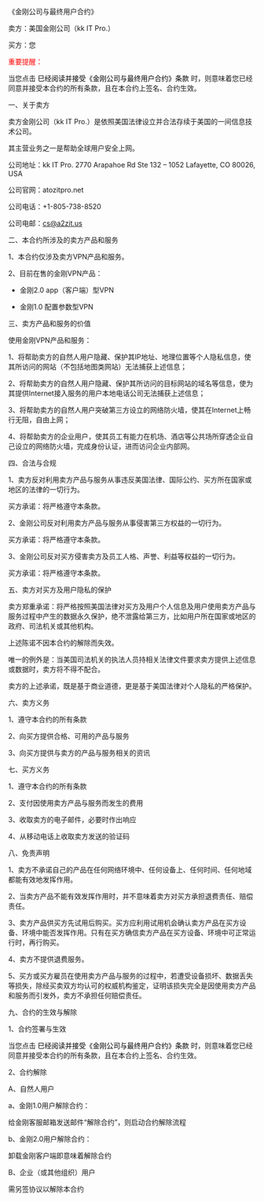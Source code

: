 《金刚公司与最终用户合约》

卖方：美国金刚公司（kk IT Pro.）

买方：您

<font color="Red"> 重要提醒： </font>

当您点击<font color="Black"> 巳经阅读并接受《金刚公司与最终用户合约》条款 </font>时，则意味着您已经同意并接受本合约的所有条款，且在本合约上签名、合约生效。


一、关于卖方

卖方金刚公司（kk IT Pro.）是依照美国法律设立并合法存续于美国的一间信息技术公司。

其主营业务之一是帮助全球用户安全上网。

公司地址：kk IT Pro.
2770 Arapahoe Rd Ste 132 – 1052
Lafayette, CO 80026, USA

公司官网：atozitpro.net

公司电话：+1-805-738-8520

公司电邮：cs@a2zit.us


二、本合约所涉及的卖方产品和服务

1、本合约仅涉及卖方VPN产品和服务。

2、目前在售的金刚VPN产品：

- 金刚2.0 app（客户端）型VPN

- 金刚1.0 配置参数型VPN


三、卖方产品和服务的价值

使用金刚VPN产品和服务：

1、将帮助卖方的自然人用户隐藏、保护其IP地址、地理位置等个人隐私信息，使其所访问的网站（不包括地图类网站）无法捕获上述信息；

2、将帮助卖方的自然人用户隐藏、保护其所访问的目标网站的域名等信息，使为其提供Internet接入服务的用户本地电话公司无法捕获上述信息；

3、将帮助卖方的自然人用户突破第三方设立的网络防火墙，使其在Internet上畅行无阻，自由上网；

4、将帮助卖方的企业用户，使其员工有能力在机场、酒店等公共场所穿透企业自己设立的网络防火墙，完成身份认证，进而访问企业内部网。


四、合法与合规

1、卖方反对利用卖方产品与服务从事违反美国法律、国际公约、买方所在国家或地区的法律的一切行为。

买方承诺：将严格遵守本条款。

2、金刚公司反对利用卖方产品与服务从事侵害第三方权益的一切行为。

买方承诺：将严格遵守本条款。

3、金刚公司反对买方侵害卖方及员工人格、声誉、利益等权益的一切行为。

买方承诺：将严格遵守本条款。

五、卖方对买方及用户隐私的保护

卖方郑重承诺：将严格按照美国法律对买方及用户个人信息及用户使用卖方产品与服务过程中产生的数据永久保护，绝不泄露给第三方，比如用户所在国家或地区的政府、司法机关或其他机构。

上述陈诺不因本合约的解除而失效。

唯一的例外是：当美国司法机关的执法人员持相关法律文件要求卖方提供上述信息或数据时，卖方将不得不配合。

卖方的上述承诺，既是基于商业道德，更是基于美国法律对个人隐私的严格保护。


六、卖方义务

1、遵守本合约的所有条款

2、向买方提供合格、可用的产品与服务

3、向买方提供与卖方的产品与服务相关的资讯


七、买方义务

1、遵守本合约的所有条款

2、支付因使用卖方产品与服务而发生的费用

3、收取卖方的电子邮件，必要时作出响应

4、从移动电话上收取卖方发送的验证码


八、免责声明

1、卖方不承诺自己的产品在任何网络环境中、任何设备上、任何时间、任何地域都能有效地发挥作用。

2、当卖方产品不能有效发挥作用时，并不意味着卖方对买方承担退费责任、赔偿责任。

3、卖方产品供买方先试用后购买。买方应利用试用机会确认卖方产品在买方设备、环境中能否发挥作用。只有在买方确信卖方产品在买方设备、环境中可正常运行时，再行购买。

4、卖方不提供退费服务。

5、买方或买方雇员在使用卖方产品与服务的过程中，若遭受设备损坏、数据丢失等损失，除经买卖双方均认可的权威机构鉴定，证明该损失完全是因使用卖方产品和服务而引发外，卖方不承担任何赔偿责任。


九、合约的生效与解除

1、合约签署与生效

当您点击<font color="Black"> 巳经阅读并接受《金刚公司与最终用户合约》条款 </font>时，则意味着您已经同意并接受本合约的所有条款，且在本合约上签名、合约生效。

2、合约解除

A、自然人用户

a、金刚1.0用户解除合约：

给金刚客服邮箱发送邮件“解除合约”，则启动合约解除流程

b、金刚2.0用户解除合约：

卸载金刚客户端即意味着解除合约

B、企业（或其他组织）用户

需另签协议以解除本合约

